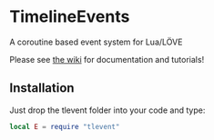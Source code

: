 # TimelineEvents
A coroutine based event system for Lua/LÖVE

Please see [the wiki](https://github.com/babulous/TimelineEvents/wiki) for documentation and tutorials!

## Installation

Just drop the tlevent folder into your code and type:

```lua
local E = require "tlevent"
```
